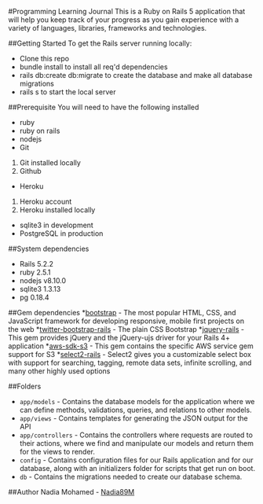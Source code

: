 #Programming Learning Journal 
 This is a Ruby on Rails 5 application that will help you keep track of your progress as you gain experience with a variety of languages, libraries, frameworks and technologies.

##Getting Started
To get the Rails server running locally:

* Clone this repo
* bundle install to install all req'd dependencies
* rails db:create db:migrate to create the database and make all database migrations
* rails s to start the local server

##Prerequisite
You will need to have the following installed

* ruby
* ruby on rails
* nodejs
* Git
1. Git installed locally
2. Github
* Heroku
1. Heroku account
2. Heroku installed locally
* sqlite3 in development
* PostgreSQL in production

##System dependencies
* Rails 5.2.2
* ruby 2.5.1
* nodejs v8.10.0
* sqlite3 1.3.13
* pg 0.18.4

##Gem dependencies
*[bootstrap](https://github.com/twbs/bootstrap-rubygem) - The most popular HTML, CSS, and JavaScript framework for developing responsive, mobile first projects on the web
*[twitter-bootstrap-rails](https://github.com/seyhunak/twitter-bootstrap-rails) - The plain CSS Bootstrap
*[jquery-rails](https://github.com/rails/jquery-rails) - This gem provides jQuery and the jQuery-ujs driver for your Rails 4+ application
*[aws-sdk-s3](https://github.com/aws/aws-sdk-ruby) - This gem contains the specific AWS service gem support for S3
*[select2-rails](https://github.com/argerim/select2-rails) - Select2 gives you a customizable select box with support for searching, tagging, remote data sets, infinite scrolling, and many other highly used options

##Folders
* `app/models` - Contains the database models for the application where we can define methods, validations, queries, and relations to other models.
* `app/views` - Contains templates for generating the JSON output for the API
* `app/controllers` - Contains the controllers where requests are routed to their actions, where we find and manipulate our models and return them for the views to render.
* `config` - Contains configuration files for our Rails application and for our database, along with an initializers folder for scripts that get run on boot.
* `db` - Contains the migrations needed to create our database schema.

##Author
Nadia Mohamed - [Nadia89M](https://github.com/Nadia89M)